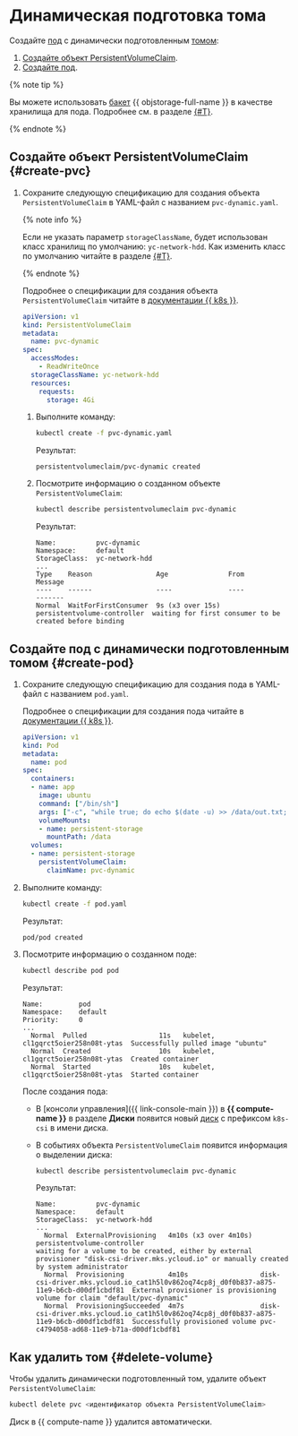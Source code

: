 # Динамическая подготовка тома

Создайте [под](../../concepts/index.md#pod) с динамически подготовленным [томом](../../concepts/volume.md):
1. [Создайте объект PersistentVolumeClaim](#create-pvc).
1. [Создайте под](#create-pod).

{% note tip %}

Вы можете использовать [бакет](../../../storage/concepts/bucket.md) {{ objstorage-full-name }} в качестве хранилища для пода. Подробнее см. в разделе [{#T}](s3-csi-integration.md).

{% endnote %}

## Создайте объект PersistentVolumeClaim {#create-pvc}

1. Сохраните следующую спецификацию для создания объекта `PersistentVolumeClaim` в YAML-файл с названием `pvc-dynamic.yaml`.

   
   {% note info %}

   Если не указать параметр `storageClassName`, будет использован класс хранилищ по умолчанию: `yc-network-hdd`. Как изменить класс по умолчанию читайте в разделе [{#T}](manage-storage-class.md#sc-default).

   {% endnote %}



   Подробнее о спецификации для создания объекта `PersistentVolumeClaim` читайте в [документации {{ k8s }}](https://kubernetes.io/docs/reference/kubernetes-api/config-and-storage-resources/persistent-volume-claim-v1/).

   
   ```yaml
   apiVersion: v1
   kind: PersistentVolumeClaim
   metadata:
     name: pvc-dynamic
   spec:
     accessModes:
       - ReadWriteOnce
     storageClassName: yc-network-hdd
     resources:
       requests:
         storage: 4Gi
   ```



   1. Выполните команду:

      ```bash
      kubectl create -f pvc-dynamic.yaml
      ```

      Результат:

      ```text
      persistentvolumeclaim/pvc-dynamic created
      ```

   1. Посмотрите информацию о созданном объекте `PersistentVolumeClaim`:

      ```bash
      kubectl describe persistentvolumeclaim pvc-dynamic
      ```

      Результат:

      
      ```text
      Name:          pvc-dynamic
      Namespace:     default
      StorageClass:  yc-network-hdd
      ...
      Type    Reason                Age               From                         Message
      ----    ------                ----              ----                         -------
      Normal  WaitForFirstConsumer  9s (x3 over 15s)  persistentvolume-controller  waiting for first consumer to be created before binding
      ```



## Создайте под с динамически подготовленным томом {#create-pod}

1. Сохраните следующую спецификацию для создания пода в YAML-файл с названием `pod.yaml`.

   Подробнее о спецификации для создания пода читайте в [документации {{ k8s }}](https://kubernetes.io/docs/reference/kubernetes-api/workload-resources/pod-v1/).

   ```yaml
   apiVersion: v1
   kind: Pod
   metadata:
     name: pod
   spec:
     containers:
     - name: app
       image: ubuntu
       command: ["/bin/sh"]
       args: ["-c", "while true; do echo $(date -u) >> /data/out.txt; sleep 5; done"]
       volumeMounts:
       - name: persistent-storage
         mountPath: /data
     volumes:
     - name: persistent-storage
       persistentVolumeClaim:
         claimName: pvc-dynamic
   ```

1. Выполните команду:

   ```bash
   kubectl create -f pod.yaml
   ```

   Результат:

   ```text
   pod/pod created
   ```

1. Посмотрите информацию о созданном поде:

   ```bash
   kubectl describe pod pod
   ```

   Результат:

   ```text
   Name:         pod
   Namespace:    default
   Priority:     0
   ...
     Normal  Pulled                  11s   kubelet, cl1gqrct5oier258n08t-ytas  Successfully pulled image "ubuntu"
     Normal  Created                 10s   kubelet, cl1gqrct5oier258n08t-ytas  Created container
     Normal  Started                 10s   kubelet, cl1gqrct5oier258n08t-ytas  Started container
   ```

   После создания пода:
   * В [консоли управления]({{ link-console-main }}) в **{{ compute-name }}** в разделе **Диски** появится новый [диск](../../../compute/concepts/disk.md) с префиксом `k8s-csi` в имени диска.
   * В событиях объекта `PersistentVolumeClaim` появится информация о выделении диска:

     ```bash
     kubectl describe persistentvolumeclaim pvc-dynamic
     ```

     Результат:

     
     ```text
     Name:          pvc-dynamic
     Namespace:     default
     StorageClass:  yc-network-hdd
     ...
       Normal  ExternalProvisioning   4m10s (x3 over 4m10s)  persistentvolume-controller                                                              waiting for a volume to be created, either by external provisioner "disk-csi-driver.mks.ycloud.io" or manually created by system administrator
       Normal  Provisioning           4m10s                  disk-csi-driver.mks.ycloud.io_cat1h5l0v862oq74cp8j_d0f0b837-a875-11e9-b6cb-d00df1cbdf81  External provisioner is provisioning volume for claim "default/pvc-dynamic"
       Normal  ProvisioningSucceeded  4m7s                   disk-csi-driver.mks.ycloud.io_cat1h5l0v862oq74cp8j_d0f0b837-a875-11e9-b6cb-d00df1cbdf81  Successfully provisioned volume pvc-c4794058-ad68-11e9-b71a-d00df1cbdf81
     ```



## Как удалить том {#delete-volume}

Чтобы удалить динамически подготовленный том, удалите объект `PersistentVolumeClaim`:

```bash
kubectl delete pvс <идентификатор объекта PersistentVolumeClaim>
```

Диск в {{ compute-name }} удалится автоматически.